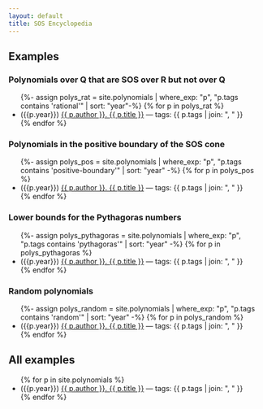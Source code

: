 ```yaml
---
layout: default
title: SOS Encyclopedia
---
```


## Examples

### Polynomials over Q that are SOS over R but not over Q
<ul>
{%- assign polys_rat = site.polynomials | where_exp: "p", "p.tags contains 'rational'"  | sort: "year"-%}
{% for p in polys_rat %}
  <li>({{p.year}}) <a href="{{ site.baseurl }}{{ p.url }}">{{ p.author }}. {{ p.title }}</a> — tags: {{ p.tags | join: ", " }}</li>
{% endfor %}
</ul>

### Polynomials in the positive boundary of the SOS cone
<ul>
{%- assign polys_pos = site.polynomials | where_exp: "p", "p.tags contains 'positive-boundary'"  | sort: "year" -%}
{% for p in polys_pos %}
  <li>({{p.year}}) <a href="{{ site.baseurl }}{{ p.url }}">{{ p.author }}. {{ p.title }}</a>  — tags: {{ p.tags | join: ", " }}</li>
{% endfor %}
</ul>

### Lower bounds for the Pythagoras numbers
<ul>
{%- assign polys_pythagoras = site.polynomials | where_exp: "p", "p.tags contains 'pythagoras'"  | sort: "year" -%}
{% for p in polys_pythagoras %}
  <li>({{p.year}}) <a href="{{ site.baseurl }}{{ p.url }}">{{ p.author }}. {{ p.title }}</a> — tags: {{ p.tags | join: ", " }}</li>
{% endfor %}
</ul>

### Random polynomials
<ul>
{%- assign polys_random = site.polynomials | where_exp: "p", "p.tags contains 'random'"  | sort: "year" -%}
{% for p in polys_random %}
  <li>({{p.year}}) <a href="{{ site.baseurl }}{{ p.url }}">{{ p.author }}. {{ p.title }}</a> — tags: {{ p.tags | join: ", " }}</li>
{% endfor %}
</ul>

## All examples

<ul>
{% for p in site.polynomials  %}
  <li>({{p.year}}) <a href="{{ site.baseurl }}{{ p.url }}">{{ p.author }}. {{ p.title }}</a> — tags: {{ p.tags | join: ", " }}</li>
{% endfor %}
</ul>



<script type="text/javascript" async
  src="https://cdn.jsdelivr.net/npm/mathjax@3/es5/tex-mml-chtml.js">
</script>
